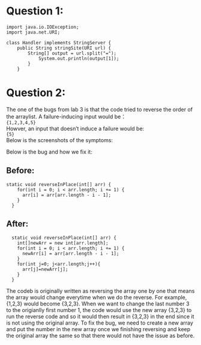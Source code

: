 # Question 1:
```
import java.io.IOException;
import java.net.URI;

class Handler implements StringServer {
    public String stringSite(URI url) {
        String[] output = url.split("=");
            System.out.println(output[1]);
        }
    }
```
# Question 2:
The one of the bugs from lab 3 is that the code tried to reverse the order of the arraylist.  A failure-inducing input would be：<br>
`{1,2,3,4,5}`<br>
Howver, an input that doesn’t induce a failure would be:<br>
`{5}`<br>
Below is the screenshots of the symptoms:<br>

Below is the bug and how we fix it:
## Before:
```
static void reverseInPlace(int[] arr) {
    for(int i = 0; i < arr.length; i += 1) {
      arr[i] = arr[arr.length - i - 1];
    }
  }
```
## After:
```
  static void reverseInPlace(int[] arr) {
    int[]newArr = new int[arr.length];
    for(int i = 0; i < arr.length; i += 1) {
      newArr[i] = arr[arr.length - i - 1];
    }
    for(int j=0; j<arr.length;j++){
      arr[j]=newArr[j];
    }
  }
```
  
 



The codeb is originally written as reversing the array one by one that means the array would change everytime when we do the reverse. For example, {1,2,3} would 
become {3,2,3}. When we want to change the last number 3 to the origianlly first number 1, the code would use the new array {3,2,3} to run the reverse code and so it 
would then result in {3,2,3} in the end since it is not using the original array. To fix the bug, we need to create a new array and put the number in the new array once
we finishing reversing and keep the original array the same so that there would not have the issue as before. 
